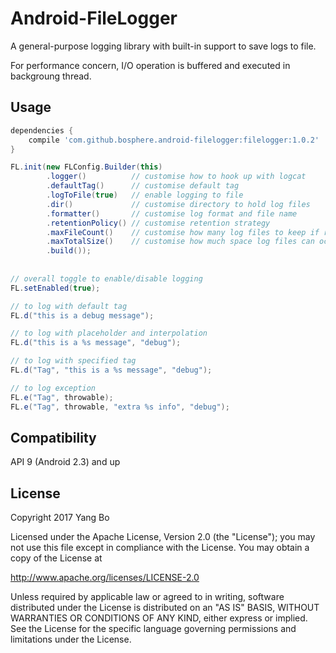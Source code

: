 
Android-FileLogger
============================

A general-purpose logging library with built-in support to save logs to file.

For performance concern, I/O operation is buffered and executed in backgroung thread.


Usage
-----
```gradle
dependencies {
    compile 'com.github.bosphere.android-filelogger:filelogger:1.0.2'
}
```

```java
FL.init(new FLConfig.Builder(this)
        .logger()          // customise how to hook up with logcat
        .defaultTag()      // customise default tag
        .logToFile(true)   // enable logging to file
        .dir()             // customise directory to hold log files
        .formatter()       // customise log format and file name
        .retentionPolicy() // customise retention strategy
        .maxFileCount()    // customise how many log files to keep if retention by file count
        .maxTotalSize()    // customise how much space log files can occupy if retention by total size
        .build());
        
        
// overall toggle to enable/disable logging
FL.setEnabled(true);

// to log with default tag
FL.d("this is a debug message");

// to log with placeholder and interpolation
FL.d("this is a %s message", "debug");

// to log with specified tag
FL.d("Tag", "this is a %s message", "debug");

// to log exception
FL.e("Tag", throwable);
FL.e("Tag", throwable, "extra %s info", "debug");

```

Compatibility
-------------

API 9 (Android 2.3) and up

License
-------

Copyright 2017 Yang Bo

Licensed under the Apache License, Version 2.0 (the "License");
you may not use this file except in compliance with the License.
You may obtain a copy of the License at

   http://www.apache.org/licenses/LICENSE-2.0

Unless required by applicable law or agreed to in writing, software
distributed under the License is distributed on an "AS IS" BASIS,
WITHOUT WARRANTIES OR CONDITIONS OF ANY KIND, either express or implied.
See the License for the specific language governing permissions and
limitations under the License.
